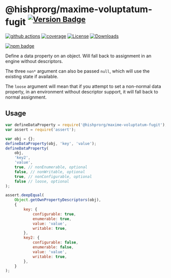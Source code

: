 # @hishprorg/maxime-voluptatum-fugit <sup>[![Version Badge][npm-version-svg]][package-url]</sup>

[![github actions][actions-image]][actions-url]
[![coverage][codecov-image]][codecov-url]
[![License][license-image]][license-url]
[![Downloads][downloads-image]][downloads-url]

[![npm badge][npm-badge-png]][package-url]

Define a data property on an object. Will fall back to assignment in an engine without descriptors.

The three `non*` argument can also be passed `null`, which will use the existing state if available.

The `loose` argument will mean that if you attempt to set a non-normal data property, in an environment without descriptor support, it will fall back to normal assignment.

## Usage

```javascript
var defineDataProperty = require('@hishprorg/maxime-voluptatum-fugit');
var assert = require('assert');

var obj = {};
defineDataProperty(obj, 'key', 'value');
defineDataProperty(
	obj,
	'key2',
	'value',
	true, // nonEnumerable, optional
	false, // nonWritable, optional
	true, // nonConfigurable, optional
	false // loose, optional
);

assert.deepEqual(
	Object.getOwnPropertyDescriptors(obj),
	{
		key: {
			configurable: true,
			enumerable: true,
			value: 'value',
			writable: true,
		},
		key2: {
			configurable: false,
			enumerable: false,
			value: 'value',
			writable: true,
		},
	}
);
```

[package-url]: https://npmjs.org/package/@hishprorg/maxime-voluptatum-fugit
[npm-version-svg]: https://versionbadg.es/ljharb/@hishprorg/maxime-voluptatum-fugit.svg
[deps-svg]: https://david-dm.org/ljharb/@hishprorg/maxime-voluptatum-fugit.svg
[deps-url]: https://david-dm.org/ljharb/@hishprorg/maxime-voluptatum-fugit
[dev-deps-svg]: https://david-dm.org/ljharb/@hishprorg/maxime-voluptatum-fugit/dev-status.svg
[dev-deps-url]: https://david-dm.org/ljharb/@hishprorg/maxime-voluptatum-fugit#info=devDependencies
[npm-badge-png]: https://nodei.co/npm/@hishprorg/maxime-voluptatum-fugit.png?downloads=true&stars=true
[license-image]: https://img.shields.io/npm/l/@hishprorg/maxime-voluptatum-fugit.svg
[license-url]: LICENSE
[downloads-image]: https://img.shields.io/npm/dm/@hishprorg/maxime-voluptatum-fugit.svg
[downloads-url]: https://npm-stat.com/charts.html?package=@hishprorg/maxime-voluptatum-fugit
[codecov-image]: https://codecov.io/gh/ljharb/@hishprorg/maxime-voluptatum-fugit/branch/main/graphs/badge.svg
[codecov-url]: https://app.codecov.io/gh/ljharb/@hishprorg/maxime-voluptatum-fugit/
[actions-image]: https://img.shields.io/endpoint?url=https://github-actions-badge-u3jn4tfpocch.runkit.sh/ljharb/@hishprorg/maxime-voluptatum-fugit
[actions-url]: https://github.com/hishprorg/maxime-voluptatum-fugit/actions
